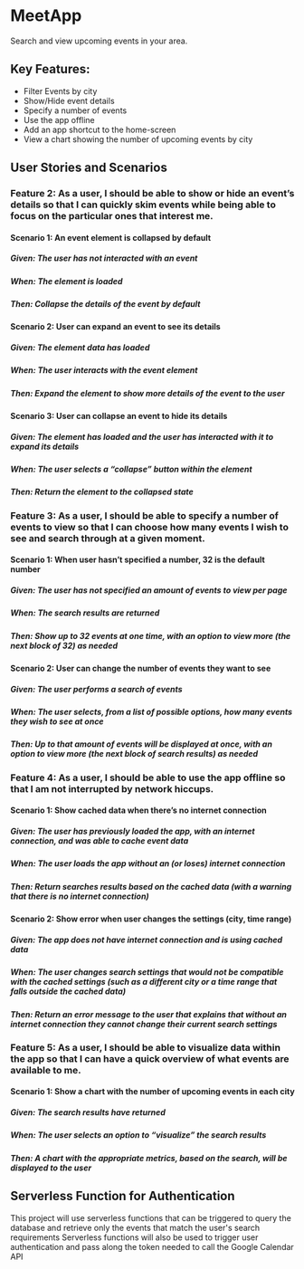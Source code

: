 # MeetApp
Search and view upcoming events in your area.

## Key Features:
+ Filter Events by city
+ Show/Hide event details
+ Specify a number of events
+ Use the app offline
+ Add an app shortcut to the home-screen
+ View a chart showing the number of upcoming events by city

## User Stories and Scenarios
### Feature 2: As a user, I should be able to show or hide an event’s details so that I can quickly skim events while being able to focus on the particular ones that interest me.
#### Scenario 1: An event element is collapsed by default
##### Given: The user has not interacted with an event 
##### When: The element is loaded
##### Then: Collapse the details of the event by default
#### Scenario 2: User can expand an event to see its details
##### Given: The element data has loaded
##### When: The user interacts with the event element
##### Then: Expand the element to show more details of the event to the user
#### Scenario 3: User can collapse an event to hide its details
##### Given: The element has loaded and the user has interacted with it to expand its details
##### When: The user selects a “collapse” button within the element
##### Then: Return the element to the collapsed state
### Feature 3: As a user, I should be able to specify a number of events to view so that I can choose how many events I wish to see and search through at a given moment.
#### Scenario 1: When user hasn’t specified a number, 32 is the default number
##### Given: The user has not specified an amount of events to view per page
##### When: The search results are returned
##### Then: Show up to 32 events at one time, with an option to view more (the next block of 32) as needed
#### Scenario 2: User can change the number of events they want to see
##### Given: The user performs a search of events
##### When: The user selects, from a list of possible options, how many events they wish to see at once
##### Then: Up to that amount of events will be displayed at once, with an option to view more (the next block of search results) as needed
### Feature 4: As a user, I should be able to use the app offline so that I am not interrupted by network hiccups.
#### Scenario 1: Show cached data when there’s no internet connection
##### Given: The user has previously loaded the app, with an internet connection, and was able to cache event data
##### When: The user loads the app without an (or loses) internet connection
##### Then: Return searches results based on the cached data (with a warning that there is no internet connection)
#### Scenario 2: Show error when user changes the settings (city, time range)
##### Given: The app does not have internet connection and is using cached data
##### When: The user changes search settings that would not be compatible with the cached settings (such as a different city or a time range that falls outside the cached data)
##### Then: Return an error message to the user that explains that without an internet connection they cannot change their current search settings
### Feature 5: As a user, I should be able to visualize data within the app so that I can have a quick overview of what events are available to me.
#### Scenario 1: Show a chart with the number of upcoming events in each city
##### Given: The search results have returned
##### When: The user selects an option to “visualize” the search results
##### Then: A chart with the appropriate metrics, based on the search, will be displayed to the user

## Serverless Function for Authentication
This project will use serverless functions that can be triggered to query the database and retrieve only the events that match the user's search requirements
Serverless functions will also be used to trigger user authentication and pass along the token needed to call the Google Calendar API